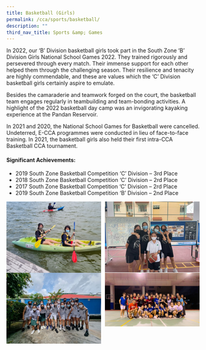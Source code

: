 ```yaml
---
title: Basketball (Girls)
permalink: /cca/sports/basketball/
description: ""
third_nav_title: Sports &amp; Games
---
```

In 2022, our ‘B’ Division basketball girls took part in the South Zone ‘B’ Division Girls National School Games 2022. They trained rigorously and persevered through every match. Their immense support for each other helped them through the challenging season. Their resilience and tenacity are highly commendable, and these are values which the ‘C’ Division basketball girls certainly aspire to emulate.

Besides the camaraderie and teamwork forged on the court, the basketball team engages regularly in teambuilding and team-bonding activities. A highlight of the 2022 basketball day camp was an invigorating kayaking experience at the Pandan Reservoir.

In 2021 and 2020, the National School Games for Basketball were cancelled. Undeterred, E-CCA programmes were conducted in lieu of face-to-face training. In 2021, the basketball girls also held their first intra-CCA Basketball CCA tournament.

#### **Significant Achievements:**
* 2019 South Zone Basketball Competition ‘C’ Division – 3rd Place
* 2018 South Zone Basketball Competition ‘C’ Division – 2rd Place 
* 2017 South Zone Basketball Competition ‘C’ Division – 2rd Place
* 2019 South Zone Basketball Competition ‘B’ Division – 2nd Place

<img src="/images/basketball1.jpg" style="width:49%" align="left">
<img src="/images/basketball2.jpg" style="width:49%" align="right">

<br clear="left">

<img src="/images/basketball3.jpg" style="width:49%" align="left">
<img src="/images/basketball4.jpg" style="width:49%" align="right">